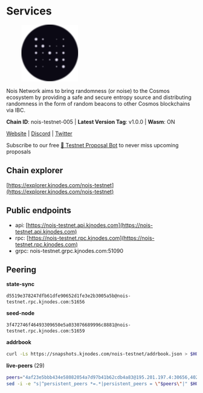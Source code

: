 # Services

<figure><img src="https://raw.githubusercontent.com/kj89/cosmos-images/main/logos/nois.png" width="150" alt=""><figcaption></figcaption></figure>

Nois Network aims to bring randomness (or noise)  to the Cosmos ecosystem by providing a safe and  secure entropy source and distributing randomness  in the form of random beacons to other Cosmos blockchains via IBC.

**Chain ID**: nois-testnet-005 | **Latest Version Tag**: v1.0.0 | **Wasm**: ON

[Website](https://nois.network) | [Discord](https://discord.gg/dHdpwtEb6F) | [Twitter](https://twitter.com/NoisRNG)



Subscribe to our free [🤖 Testnet Proposal Bot](https://t.me/kjnodes_testnet_proposal_bot) to never miss upcoming proposals


## Chain explorer
[https://explorer.kjnodes.com/nois-testnet](https://explorer.kjnodes.com/nois-testnet)

## Public endpoints

* api: [https://nois-testnet.api.kjnodes.com](https://nois-testnet.api.kjnodes.com)
* rpc: [https://nois-testnet.rpc.kjnodes.com](https://nois-testnet.rpc.kjnodes.com)
* grpc: nois-testnet.grpc.kjnodes.com:51090

## Peering

**state-sync**

```text
d5519e378247dfb61dfe90652d1fe3e2b3005a5b@nois-testnet.rpc.kjnodes.com:51656
```

**seed-node**

```text
3f472746f46493309650e5a033076689996c8881@nois-testnet.rpc.kjnodes.com:51659
```

**addrbook**
```bash
curl -Ls https://snapshots.kjnodes.com/nois-testnet/addrbook.json > $HOME/.noisd/config/addrbook.json
```

**live-peers** (29)
```bash
peers="4af23e5bbb434e58082054a7d97b41b62cdb4a83@195.201.197.4:30656,40250630b11b62814410129ed5dc29221e141a2f@65.108.72.233:26156,00c205b11dc2d2295749810722bb2e995a24c0c1@95.216.14.58:60656,d82a26ef1cebfa8a57e7b06a4310b800740c1c6d@144.76.30.36:15648,80cb3138f2f951077c1e70686bb4f59e00cb1fad@135.181.18.112:55726,d5519e378247dfb61dfe90652d1fe3e2b3005a5b@65.109.68.190:51656,d30a17b9980314aadefd270f7ca9e4b810e94aca@5.166.240.95:51656,50c9ac024633c1f0fc461958dafa15e6b2541ffd@79.143.183.91:26656,4f581b36aac37da8766c9de4dc533b0740eb498d@38.242.222.52:26656,f7c0a82105152107c0e516056d0672d01a3a8582@88.99.56.200:26656,65acf20f39df51e09027a2f204e359d57823a995@65.108.72.253:21656,35498a9c47c2901a097161cd5abc5bc758aa1b5c@38.242.158.85:51656,6d6164cd45c7c65ab76abd40f5ff683f72e7f50f@65.109.92.241:40136,2b265b12688ea801b11672a47b67bb55433ccf37@185.198.27.109:26656,a87dc8b4e827a05fe5c46aea54999120c8252587@162.19.237.81:26656,1e9f3c5da72edebe751b108aa52657b190c8991d@65.108.225.158:17356,4f4cbbb89deacb0a1f395050567e96bb70f4a1ff@142.132.152.46:41656,eff2a3659d8190f2e3f0556d9829288d29e63296@65.108.233.109:17356,af4401e79346aa7309d9e11080a5b71fd3cff283@65.109.56.215:26656,457a8e8dcb3bef4d7a6fd7fcb3b97d1282ca029c@65.108.206.118:60856,d50b83f0f8ce4125cdffb820f0836e58fa9b216a@85.173.112.154:20656,711a4b20ce63e3a69725d27c73145519a2a1b559@161.97.159.68:17356,ac4b7c231061e9c7ad3b69bcfd722bc878b3d8d4@162.55.103.44:26636,40fd0b54d6a096404421a36f29ae1e3779d2ae03@207.180.208.47:26656,7eec6f0841541db4703053c478b2f8382fe824e0@89.233.108.200:26656,5c2a752c9b1952dbed075c56c600c3a79b58c395@195.3.220.135:27286,2403cecea3dc5c6bcac9ff964095ac673fbc02ef@65.109.39.223:26636,c60e7d9dffdc2b97e9d8b36861ff2e077c863482@65.108.2.41:60656,065caaf31329c02c0f8a32385e3c6a7f31e6b028@46.17.250.43:26656"
sed -i -e "s|^persistent_peers *=.*|persistent_peers = \"$peers\"|" $HOME/.noisd/config/config.toml
```
